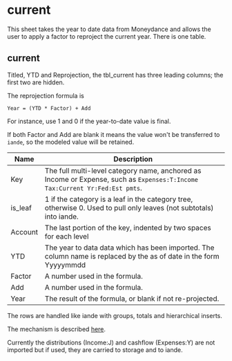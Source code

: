 # current

This sheet takes the year to date data from Moneydance and allows the user to apply a factor to reproject the current year.  There is one table.

## current

Titled, YTD and Reprojection, the tbl_current has three leading columns; the first two are hidden.

The reprojection formula is 

`Year = (YTD * Factor) + Add`


For instance, use 1 and 0 if the year-to-date value is final.  

If both Factor and Add are blank it means the value won't be transferred to `iande`, so the modeled value will be retained.

| Name            | Description                                                  |
| --------------- | ------------------------------------------------------------ |
|Key|The full multi-level category name, anchored as Income or Expense, such as `Expenses:T:Income Tax:Current Yr:Fed:Est pmts`.|
|is_leaf|1 if the category is a leaf in the category tree, otherwise 0.  Used to pull only leaves (not subtotals) into iande.|
|Account|The last portion of the key, indented by two spaces for each level|
|YTD|The year to data data which has been imported. The column name is replaced by the as of date in the form Yyyyymmdd|
|Factor|A number used in the formula.|
|Add|A number used in the formula.|
|Year|The result of the formula, or blank if not re-projected.|

The rows are handled like iande with groups, totals and hierarchical inserts.

The mechanism is described [here](../operations.md#current-year-reforecast).

Currently the distributions (Income:J) and cashflow (Expenses:Y) are not imported but if used, they are carried to storage and to iande.